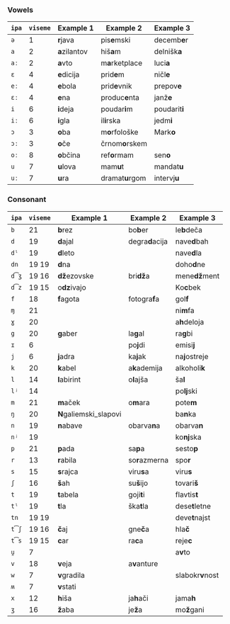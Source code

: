 ### Vowels

| `ipa` | `viseme` | Example 1              | Example 2       | Example 3        |
|-------|----------|------------------------|-----------------|------------------|
| `ə`   | 1        | **r**java              | pis**e**mski    | decemb**e**r     |
| `a`   | 2        | **a**zilantov          | hiš**a**m       | delnišk**a**     |
| `aː`  | 2        | **a**vto               | m**a**rketplace | luci**a**        |
| `ɛ`   | 4        | **e**dicija            | prid**e**m      | ničl**e**        |
| `eː`  | 4        | **e**bola              | prid**e**vnik   | prepov**e**      |
| `ɛː`  | 4        | **e**na                | produc**e**nta  | janž**e**        |
| `i`   | 6        | **i**deja              | poudar**i**m    | poudarit**i**    |
| `iː`  | 6        | **i**gla               | il**i**rska     | jedm**i**        |
| `ɔ`   | 3        | **o**ba                | m**o**rfološke  | Mark**o**        |
| `ɔː`  | 3        | **o**če                | črnom**o**rskem |                  |
| `oː`  | 8        | **o**bčina             | ref**o**rmam    | sen**o**         |
| `u`   | 7        | **u**lova              | mam**u**t       | mandat**u**      |
| `uː`  | 7        | **u**ra                | dramat**u**rgom | intervj**u**     |

### Consonant

| `ipa` | `viseme` | Example 1              | Example 2       | Example 3        |
|-------|----------|------------------------|-----------------|------------------|
| `b`   | 21       | **b**rez               | bo**b**er       | le**b**deča      |
| `d`   | 19       | **d**ajal              | degra**d**acija | nave**d**bah     |
| `dˡ`  | 19       | **d**leto              |                 | nave**d**la      |
| `dn`  | 19 19    | **d**na                |                 | doho**d**ne      |
| `d͡ʒ` | 19 16    | **dž**ezovske          | bri**dž**a      | mene**dž**ment   |
| `d͡z` | 19 15    | o**dz**ivajo           |                 | Ko**c**bek       |
| `f`   | 18       | **f**agota             | fotogra**f**a   | gol**f**         |
| `ɱ`   | 21       |                        |                 | ni**m**fa        |
| `ɣ`   | 20       |                        |                 | a**h**deloja     |
| `g`   | 20       | **g**aber              | la**g**al       | ra**g**bi        |
| `ɪ`   | 6        |                        | po**j**di       | emisi**j**       |
| `j`   | 6        | **j**adra              | ka**j**ak       | na**j**ostreje   |
| `k`   | 20       | **k**abel              | a**k**ademija   | alkoholi**k**    |
| `l`   | 14       | **l**abirint           | o**l**ajša      | ša**l**          |
| `lʲ`  | 14       |                        |                 | po**lj**ski      |
| `m`   | 21       | **m**aček              | o**m**ara       | pote**m**        |
| `ŋ`   | 20       | **N**galiemski_slapovi |                 | ba**n**ka        |
| `n`   | 19       | **n**abave             | obarva**n**a    | obarva**n**      |
| `nʲ`  | 19       |                        |                 | ko**nj**ska      |
| `p`   | 21       | **p**ada               | sa**p**a        | sesto**p**       |
| `r`   | 13       | **r**abila             | so**r**azmerna  | spo**r**         |
| `s`   | 15       | **s**rajca             | viru**s**a      | viru**s**        |
| `ʃ`   | 16       | **š**ah                | su**š**ijo      | tovari**š**      |
| `t`   | 19       | **t**abela             | goji**t**i      | flavtis**t**     |
| `tˡ`  | 19       | **t**la                | ška**t**la      | dese**t**letne   |
| `tn`  | 19 19    |                        |                 | deve**t**najst   |
| `t͡ʃ` | 19 16    | **č**aj                | gne**č**a       | hla**č**         |
| `t͡s` | 19 15    | **c**ar                | ra**c**a        | reje**c**        |
| `u̯`  | 7        |                        |                 | a**v**to         |
| `v`   | 18       | **v**eja               | a**v**anture    |                  |
| `w`   | 7        | **v**gradila           |                 | slabokr**v**nost |
| `ʍ`   | 7        | **v**stati             |                 |                  |
| `x`   | 12       | **h**iša               | ja**h**ači      | jama**h**        |
| `ʒ`   | 16       | **ž**aba               | je**ž**a        | mo**ž**gani      |